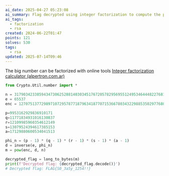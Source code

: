 ```yaml
---
ai_date: 2025-04-27 05:23:08
ai_summary: Flag decrypted using integer factorization to compute the private key
ai_tags:
  - factorization
  - rsa
created: 2024-06-22T01:47
points: 121
solves: 530
tags:
  - rsa
updated: 2025-07-14T09:46
---
```


The big number can be factorized with online tools [Integer factorization calculator (alpertron.com.ar)](https://www.alpertron.com.ar/ECM.HTM)

```python
from Crypto.Util.number import *

n = 317903423385943473062528814030345176720578295695512495346444822768171649361480819163749494400347
e = 65537
enc = 127075137729897107295787718796341877071536678034322988535029776806418266591167534816788125330265

p=9953162929836910171
q=11771834931016130837
r=12109985960354612149
s=13079524394617385153
a=17129880600534041513

phi_n = (p - 1) * (q - 1) * (r - 1) * (s - 1) * (a - 1)
d = inverse(e, phi_n)
m = pow(enc, d, n)

decrypted_flag = long_to_bytes(m)
print(f'Decrypted flag: {decrypted_flag.decode()}')
# Decrypted flag: FLAG{S0_3a5y_1254!!}
```